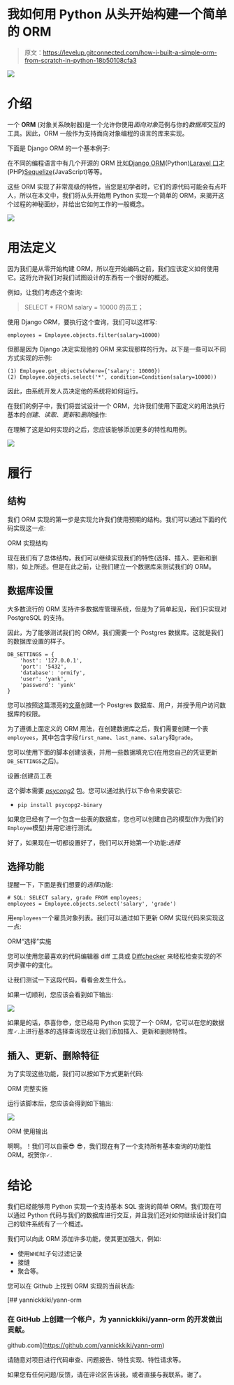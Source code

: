 # 我如何用 Python 从头开始构建一个简单的 ORM

> 原文：<https://levelup.gitconnected.com/how-i-built-a-simple-orm-from-scratch-in-python-18b50108cfa3>

![](img/9893a3c89117ef97cd36abb07836ee83.png)

# 介绍

一个 **ORM** (对象关系映射器)是一个允许你使用*面向对象*范例与你的*数据库*交互的工具。因此，ORM 一般作为支持面向对象编程的语言的库来实现。

下面是 Django ORM 的一个基本例子:

在不同的编程语言中有几个开源的 ORM 比如[Django ORM](https://docs.djangoproject.com/en/3.1/topics/db/queries/)(Python)[Laravel 口才](https://laravel.com/docs/4.2/eloquent#introduction)(PHP)[Sequelize](https://sequelize.org/master/index.html)(JavaScript)等等。

这些 ORM 实现了非常高级的特性，当您是初学者时，它们的源代码可能会有点吓人，所以在本文中，我们将从头开始用 Python 实现一个简单的 ORM，来揭开这个过程的神秘面纱，并给出它如何工作的一般概念。

![](img/7ea9c5c718bd19f8d7ecf35d9cb87067.png)

# 用法定义

因为我们是从零开始构建 ORM，所以在开始编码之前，我们应该定义如何使用它。这将允许我们对我们试图设计的东西有一个很好的概述。

例如，让我们考虑这个查询:

> SELECT * FROM salary = 10000 的员工；

使用 Django ORM，要执行这个查询，我们可以这样写:

```
employees = Employee.objects.filter(salary=10000)
```

但那是因为 Django 决定实现他的 ORM 来实现那样的行为。以下是一些可以不同方式实现的示例:

```
(1) Employee.get_objects(where={'salary': 10000})
(2) Employee.objects.select('*', condition=Condition(salary=10000))
```

因此，由系统开发人员决定他的系统将如何运行。

在我们的例子中，我们将尝试设计一个 ORM，允许我们使用下面定义的用法执行基本的*创建*、*读取*、*更新*和*删除*操作:

在理解了这是如何实现的之后，您应该能够添加更多的特性和用例。

![](img/ed1c22e9905f8669d8f4b2f7a5357ed5.png)

# 履行

## 结构

我们 ORM 实现的第一步是实现允许我们使用预期的结构。我们可以通过下面的代码实现这一点:

ORM 实现结构

现在我们有了总体结构，我们可以继续实现我们的特性(选择、插入、更新和删除)，如上所述。但是在此之前，让我们建立一个数据库来测试我们的 ORM。

## 数据库设置

大多数流行的 ORM 支持许多数据库管理系统，但是为了简单起见，我们只实现对 PostgreSQL 的支持。

因此，为了能够测试我们的 ORM，我们需要一个 Postgres 数据库。这就是我们的数据库设置的样子。

```
DB_SETTINGS = {
    'host': '127.0.0.1',
    'port': '5432',
    'database': 'ormify',
    'user': 'yank',
    'password': 'yank'
}
```

您可以按照这篇漂亮的[文章](https://medium.com/coding-blocks/creating-user-database-and-adding-access-on-postgresql-8bfcd2f4a91e)创建一个 Postgres 数据库、用户，并授予用户访问数据库的权限。

为了遵循上面定义的 ORM 用法，在创建数据库之后，我们需要创建一个表`employees`，其中包含字段`first_name`、`last_name`、`salary`和`grade`。

您可以使用下面的脚本创建该表，并用一些数据填充它(在用您自己的凭证更新`DB_SETTINGS`之后)。

设置:创建员工表

这个脚本需要 [*psycopg2*](https://pypi.org/project/psycopg2-binary/) 包。您可以通过执行以下命令来安装它:

*   `pip install psycopg2-binary`

如果您已经有了一个包含一些表的数据库，您也可以创建自己的模型(作为我们的`Employee`模型)并用它进行测试。

好了，如果现在一切都设置好了，我们可以开始第一个功能:*选择*

## 选择功能

提醒一下，下面是我们想要的*选择*功能:

```
# SQL: SELECT salary, grade FROM employees;
employees = Employee.objects.select('salary', 'grade')
```

用`employees`一个雇员对象列表。我们可以通过如下更新 ORM 实现代码来实现这一点:

ORM“选择”实施

您可以使用您最喜欢的代码编辑器 diff 工具或 [Diffchecker](https://www.diffchecker.com/) 来轻松检查实现的不同步骤中的变化。

让我们测试一下这段代码，看看会发生什么。

如果一切顺利，您应该会看到如下输出:

![](img/8b7703bc513fa3bbbc672a57e3841d58.png)

如果是的话，恭喜你😎，您已经用 Python 实现了一个 ORM，它可以在您的数据库🗸.上进行基本的选择查询现在让我们添加插入、更新和删除特性。

## 插入、更新、删除特征

为了实现这些功能，我们可以按如下方式更新代码:

ORM 完整实施

运行该脚本后，您应该会得到如下输出:

![](img/4a9388e31080117fb5194428051253fe.png)

ORM 使用输出

啊啊。！我们可以自豪😎 😎，我们现在有了一个支持所有基本查询的功能性 ORM。祝贺你🗸.

# 结论

我们已经能够用 Python 实现一个支持基本 SQL 查询的简单 ORM。我们现在可以通过 Python 代码与我们的数据库进行交互，并且我们还对如何继续设计我们自己的软件系统有了一个概述。

我们可以向此 ORM 添加许多功能，使其更加强大，例如:

*   使用`WHERE`子句过滤记录
*   接缝
*   聚合等。

您可以在 Github 上找到 ORM 实现的当前状态:

[](https://github.com/yannickkiki/yann-orm) [## yannickkiki/yann-orm

### 在 GitHub 上创建一个帐户，为 yannickkiki/yann-orm 的开发做出贡献。

github.com](https://github.com/yannickkiki/yann-orm) 

请随意对项目进行代码审查、问题报告、特性实现、特性请求等。

如果您有任何问题/反馈，请在评论区告诉我，或者直接与我联系。谢了。